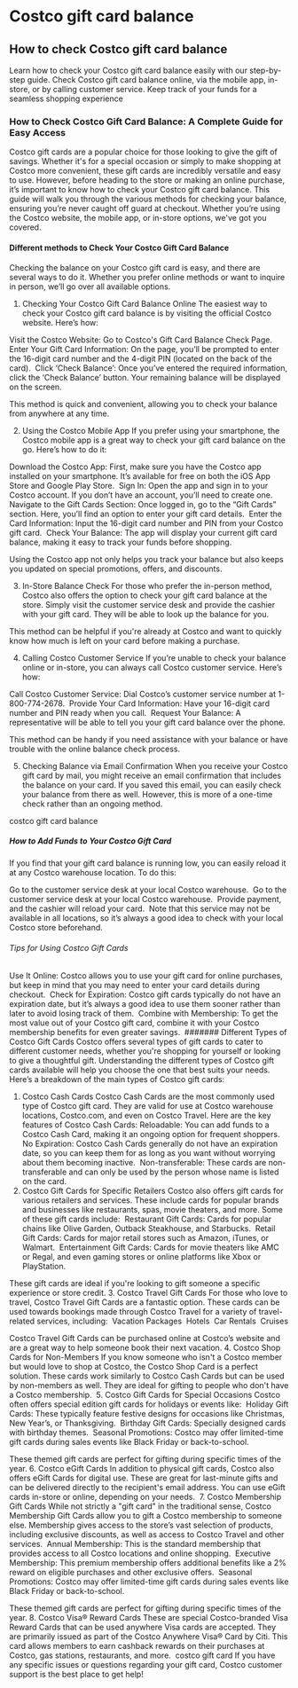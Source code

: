 # Costco gift card balance


## How to check Costco gift card balance
Learn how to check your Costco gift card balance easily with our step-by-step guide. Check Costco gift card balance online, via the mobile app, in-store, or by calling customer service. Keep track of your funds for a seamless shopping experience



### How to Check Costco Gift Card Balance: A Complete Guide for Easy Access
Costco gift cards are a popular choice for those looking to give the gift of savings. Whether it's for a special occasion or simply to make shopping at Costco more convenient, these gift cards are incredibly versatile and easy to use. However, before heading to the store or making an online purchase, it’s important to know how to check your Costco gift card balance. This guide will walk you through the various methods for checking your balance, ensuring you’re never caught off guard at checkout. Whether you’re using the Costco website, the mobile app, or in-store options, we've got you covered.



#### Different methods to Check Your Costco Gift Card Balance
Checking the balance on your Costco gift card is easy, and there are several ways to do it. Whether you prefer online methods or want to inquire in person,
we’ll go over all available options.
‍
1. Checking Your Costco Gift Card Balance Online
The easiest way to check your Costco gift card balance is by visiting the official Costco website. Here’s how:

Visit the Costco Website: Go to Costco's Gift Card Balance Check Page.
‍
Enter Your Gift Card Information: On the page, you’ll be prompted to enter the 16-digit card number and the 4-digit PIN (located on the back of the card).
‍
Click ‘Check Balance’: Once you’ve entered the required information, click the ‘Check Balance’ button. Your remaining balance will be displayed on the screen.
‍

This method is quick and convenient, allowing you to check your balance from anywhere at any time.

2. Using the Costco Mobile App
If you prefer using your smartphone, the Costco mobile app is a great way to check your gift card balance on the go. Here’s how to do it:

Download the Costco App: First, make sure you have the Costco app installed on your smartphone. It’s available for free on both the iOS App Store and Google Play Store.
‍
Sign In: Open the app and sign in to your Costco account. If you don’t have an account, you’ll need to create one.
‍
Navigate to the Gift Cards Section: Once logged in, go to the “Gift Cards” section. Here, you’ll find an option to enter your gift card details.
‍
Enter the Card Information: Input the 16-digit card number and PIN from your Costco gift card.
‍
Check Your Balance: The app will display your current gift card balance, making it easy to track your funds before shopping.
‍

Using the Costco app not only helps you track your balance but also keeps you updated on special promotions, offers, and discounts.

3. In-Store Balance Check
For those who prefer the in-person method, Costco also offers the option to check your gift card balance at the store. Simply visit the customer service desk and provide the cashier with your gift card. They will be able to look up the balance for you.

This method can be helpful if you're already at Costco and want to quickly know how much is left on your card before making a purchase.

4. Calling Costco Customer Service
If you’re unable to check your balance online or in-store, you can always call Costco customer service. Here’s how:

Call Costco Customer Service: Dial Costco’s customer service number at 1-800-774-2678.
‍
Provide Your Card Information: Have your 16-digit card number and PIN ready when you call.
‍
Request Your Balance: A representative will be able to tell you your gift card balance over the phone.
‍

This method can be handy if you need assistance with your balance or have trouble with the online balance check process.

5. Checking Balance via Email Confirmation
When you receive your Costco gift card by mail, you might receive an email confirmation that includes the balance on your card. If you saved this email, you can easily check your balance from there as well. However, this is more of a one-time check rather than an ongoing method.

costco gift card balance
##### How to Add Funds to Your Costco Gift Card
If you find that your gift card balance is running low, you can easily reload it at any Costco warehouse location. To do this:

Go to the customer service desk at your local Costco warehouse.
‍
Go to the customer service desk at your local Costco warehouse.
‍
Provide payment, and the cashier will reload your card.
‍
Note that this service may not be available in all locations, so it’s always a good idea to check with your local Costco store beforehand.

###### Tips for Using Costco Gift Cards
Use It Online: Costco allows you to use your gift card for online purchases, but keep in mind that you may need to enter your card details during checkout.
‍
Check for Expiration: Costco gift cards typically do not have an expiration date, but it’s always a good idea to use them sooner rather than later to avoid losing track of them.
‍
Combine with Membership: To get the most value out of your Costco gift card, combine it with your Costco membership benefits for even greater savings.
‍
####### Different Types of Costco Gift Cards
Costco offers several types of gift cards to cater to different customer needs, whether you're shopping for yourself or looking to give a thoughtful gift. Understanding the different types of Costco gift cards available will help you choose the one that best suits your needs. Here’s a breakdown of the main types of Costco gift cards:

1. Costco Cash Cards
Costco Cash Cards are the most commonly used type of Costco gift card. They are valid for use at Costco warehouse locations, Costco.com, and even on Costco Travel. Here are the key features of Costco Cash Cards:
Reloadable: You can add funds to a Costco Cash Card, making it an ongoing option for frequent shoppers.
‍
No Expiration: Costco Cash Cards generally do not have an expiration date, so you can keep them for as long as you want without worrying about them becoming inactive.
‍
Non-transferable: These cards are non-transferable and can only be used by the person whose name is listed on the card.
2. Costco Gift Cards for Specific Retailers
Costco also offers gift cards for various retailers and services. These include cards for popular brands and businesses like restaurants, spas, movie theaters, and more. Some of these gift cards include:
‍
Restaurant Gift Cards: Cards for popular chains like Olive Garden, Outback Steakhouse, and Starbucks.
‍
Retail Gift Cards: Cards for major retail stores such as Amazon, iTunes, or Walmart.
‍
Entertainment Gift Cards: Cards for movie theaters like AMC or Regal, and even gaming stores or online platforms like Xbox or PlayStation.


These gift cards are ideal if you're looking to gift someone a specific experience or store credit.
3. Costco Travel Gift Cards
For those who love to travel, Costco Travel Gift Cards are a fantastic option. These cards can be used towards bookings made through Costco Travel for a variety of travel-related services, including:
‍
Vacation Packages
‍‍
Hotels
‍
Car Rentals
‍
Cruises


Costco Travel Gift Cards can be purchased online at Costco’s website and are a great way to help someone book their next vacation.
4. Costco Shop Cards for Non-Members
If you know someone who isn't a Costco member but would love to shop at Costco, the Costco Shop Card is a perfect solution. These cards work similarly to Costco Cash Cards but can be used by non-members as well. They are ideal for gifting to people who don't have a Costco membership.
‍
5. Costco Gift Cards for Special Occasions
Costco often offers special edition gift cards for holidays or events like:
‍
Holiday Gift Cards: These typically feature festive designs for occasions like Christmas, New Year’s, or Thanksgiving.
‍
Birthday Gift Cards: Specially designed cards with birthday themes.
‍
Seasonal Promotions: Costco may offer limited-time gift cards during sales events like Black Friday or back-to-school.
‍


These themed gift cards are perfect for gifting during specific times of the year.
6. Costco eGift Cards
In addition to physical gift cards, Costco also offers eGift Cards for digital use. These are great for last-minute gifts and can be delivered directly to the recipient's email address. You can use eGift cards in-store or online, depending on your needs.
‍
7. Costco Membership Gift Cards
While not strictly a "gift card" in the traditional sense, Costco Membership Gift Cards allow you to gift a Costco membership to someone else. Membership gives access to the store’s vast selection of products, including exclusive discounts, as well as access to Costco Travel and other services.
‍
Annual Membership: This is the standard membership that provides access to all Costco locations and online shopping.
‍
Executive Membership: This premium membership offers additional benefits like a 2% reward on eligible purchases and other exclusive offers.
‍
Seasonal Promotions: Costco may offer limited-time gift cards during sales events like Black Friday or back-to-school.
‍


These themed gift cards are perfect for gifting during specific times of the year.
8. Costco Visa® Reward Cards
These are special Costco-branded Visa Reward Cards that can be used anywhere Visa cards are accepted. They are primarily issued as part of the Costco Anywhere Visa® Card by Citi. This card allows members to earn cashback rewards on their purchases at Costco, gas stations, restaurants, and more.
‍
costco gift card
If you have any specific issues or questions regarding your gift card, Costco customer support is the best place to get help!
